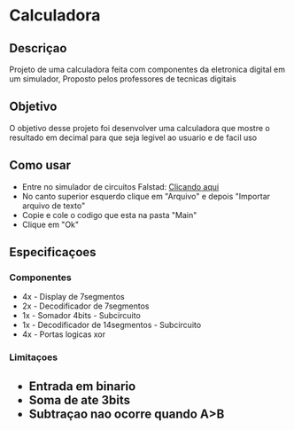 # <h1>Calculadora</h1>

<h2> Descriçao</h2>
<span>
    Projeto de uma calculadora feita com componentes da eletronica digital em um simulador, Proposto pelos professores de tecnicas digitais
</span>
<h2>Objetivo</h2>
<span>
    O objetivo desse projeto foi desenvolver uma calculadora que mostre o resultado em decimal para que seja legivel ao usuario e de facil uso 
</span>
<h2>Como usar</h2>
<span>
    <ul>
        <li>Entre no simulador de circuitos Falstad: <a href="https://www.falstad.com/circuit/circuitjs.html">Clicando aqui</a></li>
        <li>No canto superior esquerdo clique em "Arquivo" e depois "Importar arquivo de texto"</li>
        <li>Copie e cole o codigo que esta na pasta "Main" </li>
        <li>Clique em "Ok"</li>
    </ul>
</span>
<h2>Especificaçoes</h2>
    <h3>Componentes</h3>
    <span>
    <ul>
        <li>4x - Display de 7segmentos</li>
        <li>2x - Decodificador de 7segmentos</li>
        <li>1x - Somador 4bits - Subcircuito</li>
        <li>1x - Decodificador de 14segmentos - Subcircuito</li>
        <li>4x - Portas logicas xor</li>
    </ul>
    </span>
    <h3>Limitaçoes<h2>
    <span>
    <ul>
        <li>Entrada em binario</li>
        <li>Soma de ate 3bits</li>
        <li>Subtraçao nao ocorre quando A>B</li>
    </ul>
    </span>


